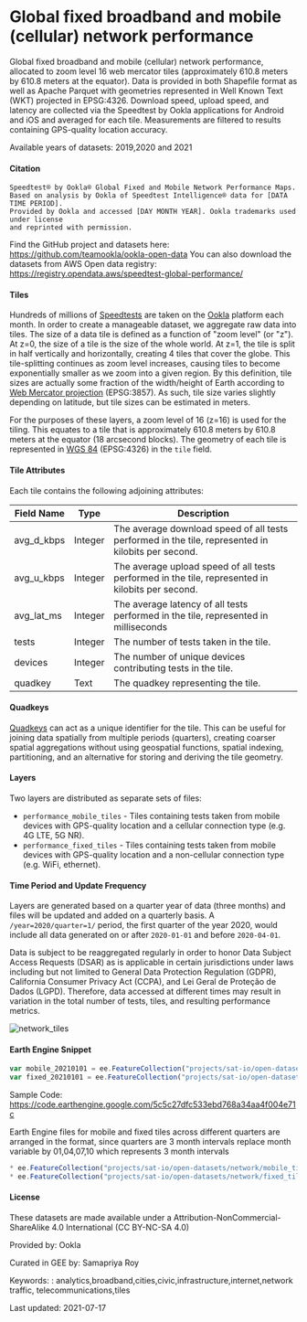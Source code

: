 # Global fixed broadband and mobile (cellular) network performance

Global fixed broadband and mobile (cellular) network performance, allocated to zoom level 16 web mercator tiles (approximately 610.8 meters by 610.8 meters at the equator). Data is provided in both Shapefile format as well as Apache Parquet with geometries represented in Well Known Text (WKT) projected in EPSG:4326. Download speed, upload speed, and latency are collected via the Speedtest by Ookla applications for Android and iOS and averaged for each tile. Measurements are filtered to results containing GPS-quality location accuracy.

Available years of datasets: 2019,2020 and 2021

#### Citation

```
Speedtest® by Ookla® Global Fixed and Mobile Network Performance Maps.
Based on analysis by Ookla of Speedtest Intelligence® data for [DATA TIME PERIOD].
Provided by Ookla and accessed [DAY MONTH YEAR]. Ookla trademarks used under license
and reprinted with permission.
```

Find the GitHub project and datasets here: https://github.com/teamookla/ookla-open-data
You can also download the datasets from AWS Open data registry: https://registry.opendata.aws/speedtest-global-performance/

#### Tiles
Hundreds of millions of [Speedtests](https://www.speedtest.net/) are taken on the [Ookla](https://www.ookla.com/) platform each month. In order to create a manageable dataset, we aggregate raw data into tiles. The size of a data tile is defined as a function of "zoom level" (or "z"). At z=0, the size of a tile is the size of the whole world. At z=1, the tile is split in half vertically and horizontally, creating 4 tiles that cover the globe. This tile-splitting continues as zoom level increases, causing tiles to become exponentially smaller as we zoom into a given region. By this definition, tile sizes are actually some fraction of the width/height of Earth according to [Web Mercator projection](https://en.wikipedia.org/wiki/Web_Mercator_projection) (EPSG:3857). As such, tile size varies slightly depending on latitude, but tile sizes can be estimated in meters.

For the purposes of these layers, a zoom level of 16 (z=16) is used for the tiling. This equates to a tile that is approximately 610.8 meters by 610.8 meters at the equator (18 arcsecond blocks). The geometry of each tile is represented in [WGS 84](https://en.wikipedia.org/wiki/World_Geodetic_System) (EPSG:4326) in the `tile` field.


#### Tile Attributes
Each tile contains the following adjoining attributes:

| Field Name   | Type        | Description                                                                                        |
|--------------|-------------|----------------------------------------------------------------------------------------------------|
| avg_d_kbps | Integer     | The average download speed of all tests performed in the tile, represented in kilobits per second. |
| avg_u_kbps | Integer     | The average upload speed of all tests performed in the tile, represented in kilobits per second.   |
| avg_lat_ms | Integer     | The average latency of all tests performed in the tile, represented in milliseconds                |
| tests      | Integer     | The number of tests taken in the tile.                                                             |
| devices    | Integer     | The number of unique devices contributing tests in the tile.                                       |
| quadkey    | Text        | The quadkey representing the tile.                                                                 |


#### Quadkeys

[Quadkeys](https://docs.microsoft.com/en-us/bingmaps/articles/bing-maps-tile-system) can act as a unique identifier for the tile. This can be useful for joining data spatially from multiple periods (quarters), creating coarser spatial aggregations without using geospatial functions, spatial indexing, partitioning, and an alternative for storing and deriving the tile geometry.

#### Layers
Two layers are distributed as separate sets of files:

* `performance_mobile_tiles` - Tiles containing tests taken from mobile devices with GPS-quality location and a cellular connection type (e.g. 4G LTE, 5G NR).
* `performance_fixed_tiles` - Tiles containing tests taken from mobile devices with GPS-quality location and a non-cellular connection type (e.g. WiFi, ethernet).

#### Time Period and Update Frequency

Layers are generated based on a quarter year of data (three months) and files will be updated and added on a quarterly basis. A `/year=2020/quarter=1/` period, the first quarter of the year 2020, would include all data generated on or after `2020-01-01` and before `2020-04-01`.

Data is subject to be reaggregated regularly in order to honor Data Subject Access Requests (DSAR) as is applicable in certain jurisdictions under laws including but not limited to General Data Protection Regulation (GDPR), California Consumer Privacy Act (CCPA), and Lei Geral de Proteção de Dados (LGPD). Therefore, data accessed at different times may result in variation in the total number of tests, tiles, and resulting performance metrics.

![network_tiles](https://user-images.githubusercontent.com/6677629/126053848-fca2bde6-d922-47e3-a429-293b1a3e1890.gif)

#### Earth Engine Snippet

```js
var mobile_20210101 = ee.FeatureCollection("projects/sat-io/open-datasets/network/mobile_tiles/2021-01-01_performance_mobile_tiles");
var fixed_20210101 = ee.FeatureCollection("projects/sat-io/open-datasets/network/fixed_tiles/2021-01-01_performance_fixed_tiles");
```

Sample Code: https://code.earthengine.google.com/5c5c27dfc533ebd768a34aa4f004e71c

Earth Engine files for mobile and fixed tiles across different quarters are arranged in the format, since quarters are 3 month intervals replace month variable by 01,04,07,10 which represents 3 month intervals

```js
* ee.FeatureCollection("projects/sat-io/open-datasets/network/mobile_tiles/Year-month-01_performance_mobile_tiles")
* ee.FeatureCollection("projects/sat-io/open-datasets/network/fixed_tiles/Year-month-01_performance_mobile_tiles")
```

#### License
These datasets are made available under a Attribution-NonCommercial-ShareAlike 4.0 International (CC BY-NC-SA 4.0)

Provided by: Ookla

Curated in GEE by: Samapriya Roy

Keywords: : analytics,broadband,cities,civic,infrastructure,internet,network traffic, telecommunications,tiles

Last updated: 2021-07-17

